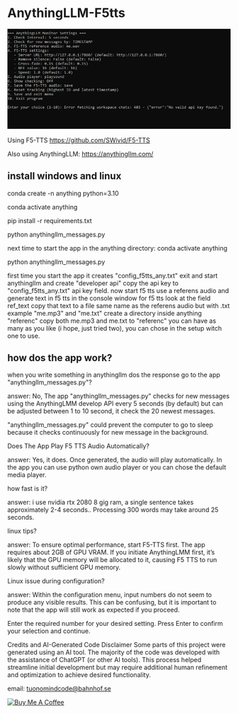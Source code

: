 # AnythingLLM-F5tts

![image alt](https://github.com/TuonoMindCode/AnythingLLM-F5tts/blob/77a6b833dcf79a3340d80d1b67264049914da4df/anythingf5tts.PNG)

Using F5-TTS https://github.com/SWivid/F5-TTS

Also using AnythingLLM: https://anythingllm.com/

install windows and linux
-------------------------

conda create -n anything python=3.10

conda activate anything

pip install -r requirements.txt

python anythingllm_messages.py

next time to start the app in the anything directory:
conda activate anything

python anythingllm_messages.py

first time you start the app it creates "config_f5tts_any.txt"
exit and start anythingllm and create "developer api"
copy the api key to "config_f5tts_any.txt" api key field.
now start f5 tts use a referens audio and generate text in f5 tts
in the console window for f5 tts look at the field ref_text 
copy that text to a file same name as the referens audio but with .txt
example "me.mp3" and "me.txt" create a directory inside anything "referenc"
copy both me.mp3 and me.txt to "referenc" 
you can have as many as you like (i hope, just tried two), you can chose in the setup witch one to use.

how dos the app work?
---------------------
when you write something in anythingllm dos the response go to the app "anythingllm_messages.py"?

answer: No,  The app "anythingllm_messages.py" checks for new messages using the AnythingLMM 
develop API every 5 seconds (by default) but can be adjusted between 1 to 10 second, 
it check the 20 newest messages.

"anythingllm_messages.py" could prevent the computer to go to sleep because it checks continuously for new message in the background.

Does The App Play F5 TTS Audio Automatically?

answer: Yes, it does. Once generated, the audio will play automatically. In the app you can use python own audio player or you can 
chose the default media player.

how fast is it?

answer: i use nvidia rtx 2080 8 gig ram, a single sentence takes approximately 2-4 seconds.. Processing 300 words may take around 25 seconds.

linux tips?

answer: To ensure optimal performance, start F5-TTS first. The app requires about 2GB of GPU VRAM. If you initiate AnythingLMM first, 
it’s likely that the GPU memory will be allocated to it, causing F5 TTS to run slowly without sufficient GPU memory.

Linux issue during configuration?

answer: Within the configuration menu, input numbers do not seem to produce any visible results. This can be confusing, but it is important to note that the app will still work as expected if you proceed.

Enter the required number for your desired setting.
Press Enter to confirm your selection and continue.

Credits and AI-Generated Code Disclaimer
Some parts of this project were generated using an AI tool. The majority of the code was developed with the assistance of ChatGPT (or other AI tools). This process helped streamline initial development but may require additional human refinement and optimization to achieve desired functionality.


email: tuonomindcode@bahnhof.se

<a href="https://www.buymeacoffee.com/tuonomindc4" target="_blank"><img src="https://cdn.buymeacoffee.com/buttons/v2/default-yellow.png" alt="Buy Me A Coffee" style="height: 60px !important;width: 217px !important;" ></a>
